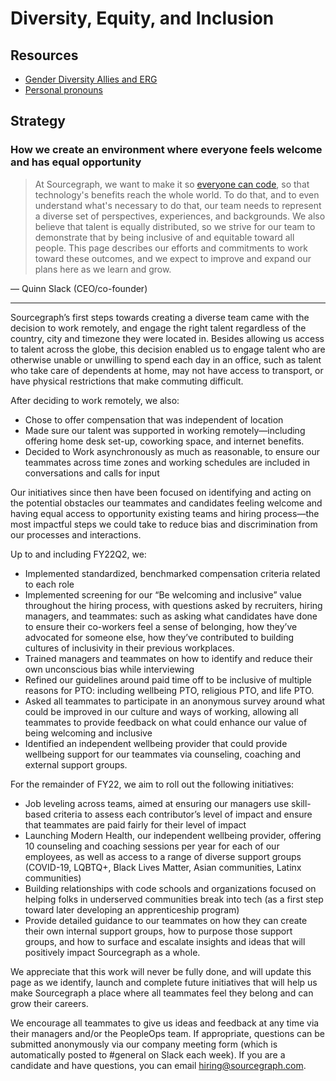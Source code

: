 # Diversity, Equity, and Inclusion

## Resources

- [Gender Diversity Allies and ERG](./gender-diversity.md)
- [Personal pronouns](./personal-pronouns.md)

## Strategy

### How we create an environment where everyone feels welcome and has equal opportunity

> At Sourcegraph, we want to make it so [everyone can code](../../strategy-goals/strategy/index.md#purpose), so that technology's benefits reach the whole world. To do that, and to even understand what's necessary to do that, our team needs to represent a diverse set of perspectives, experiences, and backgrounds. We also believe that talent is equally distributed, so we strive for our team to demonstrate that by being inclusive of and equitable toward all people. This page describes our efforts and commitments to work toward these outcomes, and we expect to improve and expand our plans here as we learn and grow.

— Quinn Slack (CEO/co-founder)

---

Sourcegraph’s first steps towards creating a diverse team came with the decision to work remotely, and engage the right talent regardless of the country, city and timezone they were located in. Besides allowing us access to talent across the globe, this decision enabled us to engage talent who are otherwise unable or unwilling to spend each day in an office, such as talent who take care of dependents at home, may not have access to transport, or have physical restrictions that make commuting difficult.

After deciding to work remotely, we also:

- Chose to offer compensation that was independent of location
- Made sure our talent was supported in working remotely—including offering home desk set-up, coworking space, and internet benefits.
- Decided to Work asynchronously as much as reasonable, to ensure our teammates across time zones and working schedules are included in conversations and calls for input

Our initiatives since then have been focused on identifying and acting on the potential obstacles our teammates and candidates feeling welcome and having equal access to opportunity existing teams and hiring process—the most impactful steps we could take to reduce bias and discrimination from our processes and interactions.

Up to and including FY22Q2, we:

- Implemented standardized, benchmarked compensation criteria related to each role
- Implemented screening for our “Be welcoming and inclusive” value throughout the hiring process, with questions asked by recruiters, hiring managers, and teammates: such as asking what candidates have done to ensure their co-workers feel a sense of belonging, how they’ve advocated for someone else, how they’ve contributed to building cultures of inclusivity in their previous workplaces.
- Trained managers and teammates on how to identify and reduce their own unconscious bias while interviewing
- Refined our guidelines around paid time off to be inclusive of multiple reasons for PTO: including wellbeing PTO, religious PTO, and life PTO.
- Asked all teammates to participate in an anonymous survey around what could be improved in our culture and ways of working, allowing all teammates to provide feedback on what could enhance our value of being welcoming and inclusive
- Identified an independent wellbeing provider that could provide wellbeing support for our teammates via counseling, coaching and external support groups.

For the remainder of FY22, we aim to roll out the following initiatives:

- Job leveling across teams, aimed at ensuring our managers use skill-based criteria to assess each contributor’s level of impact and ensure that teammates are paid fairly for their level of impact
- Launching Modern Health, our independent wellbeing provider, offering 10 counseling and coaching sessions per year for each of our employees, as well as access to a range of diverse support groups (COVID-19, LQBTQ+, Black Lives Matter, Asian communities, Latinx communities)
- Building relationships with code schools and organizations focused on helping folks in underserved communities break into tech (as a first step toward later developing an apprenticeship program)
- Provide detailed guidance to our teammates on how they can create their own internal support groups, how to purpose those support groups, and how to surface and escalate insights and ideas that will positively impact Sourcegraph as a whole.

We appreciate that this work will never be fully done, and will update this page as we identify, launch and complete future initiatives that will help us make Sourcegraph a place where all teammates feel they belong and can grow their careers.

We encourage all teammates to give us ideas and feedback at any time via their managers and/or the PeopleOps team. If appropriate, questions can be submitted anonymously via our company meeting form (which is automatically posted to #general on Slack each week).
If you are a candidate and have questions, you can email [hiring@sourcegraph.com](mailto:hiring@sourcegraph.com).
